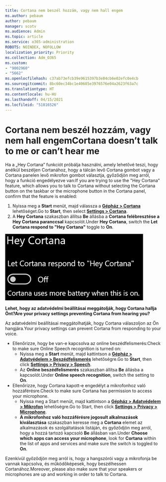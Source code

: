 ```yaml
---
title: Cortana nem beszél hozzám, vagy nem hall engem
ms.author: pebaum
author: pebaum
manager: scotv
ms.audience: Admin
ms.topic: article
ms.service: o365-administration
ROBOTS: NOINDEX, NOFOLLOW
localization_priority: Priority
ms.collection: Adm_O365
ms.custom:
- "9002960"
- "5662"
ms.openlocfilehash: c37ab73efcb39e9615397b3e84cb6e02efc0e4cb
ms.sourcegitcommit: 8bc60ec34bc1e40685e3976576e04a2623f63a7c
ms.translationtype: HT
ms.contentlocale: hu-HU
ms.lasthandoff: 04/15/2021
ms.locfileid: "51816526"
---
```

# <a name="cortana-doesnt-talk-to-me-or-cant-hear-me"></a><span data-ttu-id="fbe28-102">Cortana nem beszél hozzám, vagy nem hall engem</span><span class="sxs-lookup"><span data-stu-id="fbe28-102">Cortana doesn’t talk to me or can’t hear me</span></span>

<span data-ttu-id="fbe28-103">Ha a „Hey Cortana” funkciót próbálja használni, amely lehetővé teszi, hogy anélkül beszéljen Cortanához, hogy a tálcán levő Cortana gombot vagy a Cortana panelen levő mikrofon gombot választja, győződjön meg arról, hogy a funkció engedélyezve van:</span><span class="sxs-lookup"><span data-stu-id="fbe28-103">If you are trying to use the "Hey Cortana" feature, which allows you to talk to Cortana without selecting the Cortana button on the taskbar or the microphone button in the Cortana panel, confirm that the feature is enabled:</span></span>

1. <span data-ttu-id="fbe28-104">Nyissa meg a **Start** menüt, majd válassza a **[Gépház > Cortana](ms-settings:cortana?activationSource=GetHelp)** lehetőséget.</span><span class="sxs-lookup"><span data-stu-id="fbe28-104">Go to **Start**, then select **[Settings > Cortana](ms-settings:cortana?activationSource=GetHelp)**.</span></span>
2. <span data-ttu-id="fbe28-105">A **Hey Cortana** szakaszban állítsa **Be** állásba a **Cortana felébresztése a Hey Cortana paranccsal** kapcsolót.</span><span class="sxs-lookup"><span data-stu-id="fbe28-105">Under **Hey Cortana**, switch the **Let Cortana respond to "Hey Cortana"** toggle to **On**.</span></span>

![Hey Cortana](media/hey-cortana.png)

<span data-ttu-id="fbe28-107">**Lehet, hogy az adatvédelmi beállításai meggátolják, hogy Cortana hallja Önt?**</span><span class="sxs-lookup"><span data-stu-id="fbe28-107">**Are your privacy settings preventing Cortana from hearing you?**</span></span>

<span data-ttu-id="fbe28-108">Az adatvédelmi beállításai meggátolhatják, hogy Cortana válaszoljon az Ön hangjára.</span><span class="sxs-lookup"><span data-stu-id="fbe28-108">Your privacy settings can prevent Cortana from responding to your voice.</span></span>
- <span data-ttu-id="fbe28-109">Ellenőrizze, hogy be van-e kapcsolva az online beszédfelismerés:</span><span class="sxs-lookup"><span data-stu-id="fbe28-109">Check to make sure Online Speech recognition is turned on:</span></span>
    - <span data-ttu-id="fbe28-110">Nyissa meg a **Start** menüt, majd kattintson a **[Gépház > Adatvédelem > Beszédfelismerés](ms-settings:privacy-speech?activationSource=GetHelp)** lehetőségre.</span><span class="sxs-lookup"><span data-stu-id="fbe28-110">Go to **Start**, then click **[Settings > Privacy > Speech](ms-settings:privacy-speech?activationSource=GetHelp)**.</span></span>
    - <span data-ttu-id="fbe28-111">Az **Online beszédfelismerés** szakaszban állítsa **Be** állásba a kapcsolót.</span><span class="sxs-lookup"><span data-stu-id="fbe28-111">Under **Online speech recognition**, switch the setting to **On**.</span></span>
- <span data-ttu-id="fbe28-112">Ellenőrizze, hogy Cortana kapott-e engedélyt a mikrofonhoz való hozzáférésre.</span><span class="sxs-lookup"><span data-stu-id="fbe28-112">Check to make sure Cortana has permission to access your microphone.</span></span> 
    - <span data-ttu-id="fbe28-113">Nyissa meg a Start menüt, majd kattintson a **[Gépház > Adatvédelem > Mikrofon](ms-settings:privacy-microphone?activationSource=GetHelp)** lehetőségre.</span><span class="sxs-lookup"><span data-stu-id="fbe28-113">Go to Start, then click **[Settings > Privacy > Microphone](ms-settings:privacy-microphone?activationSource=GetHelp)**.</span></span>
    - <span data-ttu-id="fbe28-114">**A mikrofonhoz való hozzáférésre jogosult alkalmazások kiválasztása** szakaszban keresse meg a **Cortana** elemet az alkalmazások és szolgáltatások listáján, és győződjön meg arról, hogy a hozzá tartozó kapcsoló **Be** állásban van.</span><span class="sxs-lookup"><span data-stu-id="fbe28-114">Under **Choose which apps can access your microphone**, look for **Cortana** within the list of apps and services and make sure the switch is toggled to **On**.</span></span>

<span data-ttu-id="fbe28-115">Ezenkívül győződjön meg arról is, hogy a hangszórói vagy a mikrofonja be vannak kapcsolva, és működőképesek, hogy beszélhessen Cortanához.</span><span class="sxs-lookup"><span data-stu-id="fbe28-115">Moreover, please also make sure that your speakers or microphones are up and working in order to talk to Cortana.</span></span>
